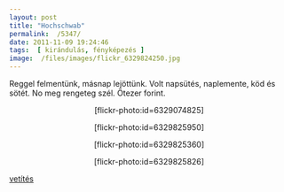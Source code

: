 ```yaml
---
layout: post
title: "Hochschwab"
permalink:  /5347/ 
date: 2011-11-09 19:24:46
tags:  [ kirándulás, fényképezés ] 
image:  /files/images/flickr_6329824250.jpg 
---
```

Reggel felmentünk, másnap lejöttünk. Volt napsütés, naplemente, köd és sötét. No meg rengeteg szél. Ötezer forint.



<!--break-->

<p style="text-align: center; ">[flickr-photo:id=6329074825]</p><p style="text-align: center; ">[flickr-photo:id=6329825950]</p><p style="text-align: center; ">[flickr-photo:id=6329825360]</p><p style="text-align: center; ">[flickr-photo:id=6329825826]</p><p ><a href="http://www.flickr.com/photos/borazslo/sets/72157628091758614/show/">vetítés</a></p>